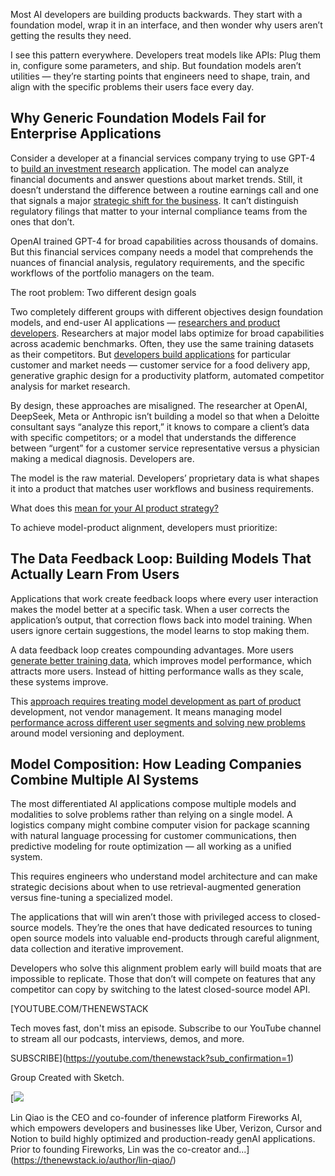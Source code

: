 Most AI developers are building products backwards. They start with a foundation model, wrap it in an interface, and then wonder why users aren’t getting the results they need.

I see this pattern everywhere. Developers treat models like APIs: Plug them in, configure some parameters, and ship. But foundation models aren’t utilities — they’re starting points that engineers need to shape, train, and align with the specific problems their users face every day.

## Why Generic Foundation Models Fail for Enterprise Applications

Consider a developer at a financial services company trying to use GPT-4 to [build an investment research](https://thenewstack.io/agentic-ai-tools-for-building-and-managing-agentic-systems/) application. The model can analyze financial documents and answer questions about market trends. Still, it doesn’t understand the difference between a routine earnings call and one that signals a major [strategic shift for the business](https://thenewstack.io/why-businesses-are-rethinking-it-providers-and-shifting-to-strategic-partnerships/). It can’t distinguish regulatory filings that matter to your internal compliance teams from the ones that don’t.

OpenAI trained GPT-4 for broad capabilities across thousands of domains. But this financial services company needs a model that comprehends the nuances of financial analysis, regulatory requirements, and the specific workflows of the portfolio managers on the team.

The root problem: Two different design goals

Two completely different groups with different objectives design foundation models, and end-user AI applications — [researchers and product developers](https://thenewstack.io/why-businesses-want-to-enable-no-code-and-low-code-automation/). Researchers at major model labs optimize for broad capabilities across academic benchmarks. Often, they use the same training datasets as their competitors. But [developers build applications](https://thenewstack.io/google-wants-developers-to-build-on-device-ai-applications/) for particular customer and market needs — customer service for a food delivery app, generative graphic design for a productivity platform, automated competitor analysis for market research.

By design, these approaches are misaligned. The researcher at OpenAI, DeepSeek, Meta or Anthropic isn’t building a model so that when a Deloitte consultant says “analyze this report,” it knows to compare a client’s data with specific competitors; or a model that understands the difference between “urgent” for a customer service representative versus a physician making a medical diagnosis. Developers are.

The model is the raw material. Developers’ proprietary data is what shapes it into a product that matches user workflows and business requirements.

What does this [mean for your AI product strategy?](https://thenewstack.io/what-generative-ai-means-for-product-strategy-and-how-to-evaluate-it/)

To achieve model-product alignment, developers must prioritize:

## The Data Feedback Loop: Building Models That Actually Learn From Users

Applications that work create feedback loops where every user interaction makes the model better at a specific task. When a user corrects the application’s output, that correction flows back into model training. When users ignore certain suggestions, the model learns to stop making them.

A data feedback loop creates compounding advantages. More users [generate better training data](https://thenewstack.io/kumo-surfaces-structured-data-patterns-generative-ai-misses/), which improves model performance, which attracts more users. Instead of hitting performance walls as they scale, these systems improve.

This [approach requires treating model development as part of product](https://thenewstack.io/a-portal-as-a-product-approach-for-internal-developer-portals/) development, not vendor management. It means managing model [performance across different user segments and solving new problems](https://thenewstack.io/the-complexity-of-solving-performance-problems/) around model versioning and deployment.

## Model Composition: How Leading Companies Combine Multiple AI Systems

The most differentiated AI applications compose multiple models and modalities to solve problems rather than relying on a single model. A logistics company might combine computer vision for package scanning with natural language processing for customer communications, then predictive modeling for route optimization — all working as a unified system.

This requires engineers who understand model architecture and can make strategic decisions about when to use retrieval-augmented generation versus fine-tuning a specialized model.

The applications that will win aren’t those with privileged access to closed-source models. They’re the ones that have dedicated resources to tuning open source models into valuable end-products through careful alignment, data collection and iterative improvement.

Developers who solve this alignment problem early will build moats that are impossible to replicate. Those that don’t will compete on features that any competitor can copy by switching to the latest closed-source model API.

[YOUTUBE.COM/THENEWSTACK

Tech moves fast, don't miss an episode. Subscribe to our YouTube
channel to stream all our podcasts, interviews, demos, and more.

SUBSCRIBE](https://youtube.com/thenewstack?sub_confirmation=1)

Group
Created with Sketch.

[![](https://thenewstack.io/wp-content/uploads/2025/07/4ab90f0d-cropped-20dc5a69-lin-qiao-main-scaled-1-600x600.jpg)

Lin Qiao is the CEO and co-founder of inference platform Fireworks AI, which empowers developers and businesses like Uber, Verizon, Cursor and Notion to build highly optimized and production-ready genAI applications. Prior to founding Fireworks, Lin was the co-creator and...](https://thenewstack.io/author/lin-qiao/)